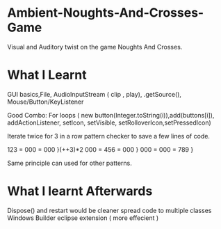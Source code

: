 # Ambient-Noughts-And-Crosses-Game
Visual and Auditory twist on the game Noughts And Crosses.
# What I Learnt
GUI basics,File, AudioInputStream ( clip , play), .getSource(), Mouse/Button/KeyListener

Good Combo: For loops ( new button(Integer.toString(i)),add(buttons[i]), addActionListener, setIcon, setVisible, setRolloverIcon,setPressedIcon) 

Iterate twice for 3 in a row pattern checker to save a few lines of code.

123    = 000    = 000  }(++3)*2
000    = 456    = 000  } 
000    = 000    = 789  }

Same principle can used for other patterns. 

# What I learnt Afterwards
Dispose() and restart would be cleaner
spread code to multiple classes
Windows Builder eclipse extension ( more effecient )



